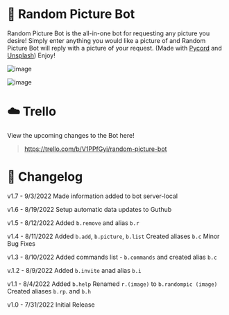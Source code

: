 # 🦢 Random Picture Bot
Random Picture Bot is the all-in-one bot for requesting any picture you desire! Simply enter anything you would like a picture of and Random Picture Bot will reply with a picture of your request. (Made with [Pycord](https://docs.pycord.dev/en/stable/) and [Unsplash](https://unsplash.com/)) Enjoy!

![image](https://user-images.githubusercontent.com/94326100/187974258-bc49d3a3-e29b-4e95-af70-7a591894c323.png)

![image](https://user-images.githubusercontent.com/94326100/188043835-6d7b4a8d-dd0f-4c21-8c9d-bac4da7b35b6.png)

# ☁️ Trello
View the upcoming changes to the Bot here!
> https://trello.com/b/V1PPfGyi/random-picture-bot

# :rainbow: Changelog

v1.7 - 9/3/2022
  Made information added to bot server-local

v1.6 - 8/19/2022
  Setup automatic data updates to Guthub

v1.5 - 8/12/2022
  Added `b.remove` and alias `b.r`

v1.4 - 8/11/2022
  Added `b.add`, `b.picture`, `b.list` 
  Created aliases `b.c`
  Minor Bug Fixes

v1.3 - 8/10/2022
  Added commands list - `b.commands` and created alias `b.c`

v.1.2 - 8/9/2022
  Added `b.invite` anad alias `b.i`

v1.1 - 8/4/2022
  Added `b.help`
  Renamed `r.(image)` to `b.randompic (image)`
  Created aliases `b.rp`. and `b.h`

v1.0 - 7/31/2022
  Initial Release
